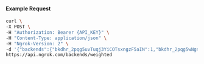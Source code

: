 <!-- Code generated for API Clients. DO NOT EDIT. -->

#### Example Request

```bash
curl \
-X POST \
-H "Authorization: Bearer {API_KEY}" \
-H "Content-Type: application/json" \
-H "Ngrok-Version: 2" \
-d '{"backends":{"bkdhr_2pqg5uvTuqj3YiCOTsxngzF5aIN":1,"bkdhr_2pqg5wNgnpFTf3696QidlIbPvDv":0},"description":"acme weighted","metadata":"{\"environment\": \"staging\"}"}' \
https://api.ngrok.com/backends/weighted
```
